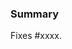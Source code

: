 <!---
Please write the PR title following the conventions at https://www.conventionalcommits.org/en/v1.0.0/
Example:
fix(elt-common): Fix bug in package
-->

### Summary

<!--- Describe the change below, including rationale and design decisions -->

Fixes #xxxx. <!-- and fix #xxxx or close #xxxx xor resolves #xxxx. One line per issue fixed. -->
<!-- alternative
 *There is no associated issue.*
-->
